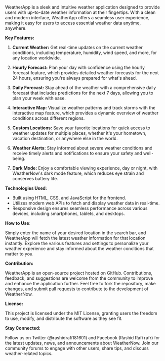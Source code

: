 WeatherApp is a sleek and intuitive weather application designed to provide users with up-to-date weather information at their fingertips. With a clean and modern interface, WeatherApp offers a seamless user experience, making it easy for users to access essential weather data anytime, anywhere.

**Key Features:**

1. **Current Weather:** Get real-time updates on the current weather conditions, including temperature, humidity, wind speed, and more, for any location worldwide.

2. **Hourly Forecast:** Plan your day with confidence using the hourly forecast feature, which provides detailed weather forecasts for the next 24 hours, ensuring you're always prepared for what's ahead.

3. **Daily Forecast:** Stay ahead of the weather with a comprehensive daily forecast that includes predictions for the next 7 days, allowing you to plan your week with ease.

4. **Interactive Map:** Visualize weather patterns and track storms with the interactive map feature, which provides a dynamic overview of weather conditions across different regions.

5. **Custom Locations:** Save your favorite locations for quick access to weather updates for multiple places, whether it's your hometown, vacation destination, or anywhere else in the world.

6. **Weather Alerts:** Stay informed about severe weather conditions and receive timely alerts and notifications to ensure your safety and well-being.

7. **Dark Mode:** Enjoy a comfortable viewing experience, day or night, with WeatherNow's dark mode feature, which reduces eye strain and conserves battery life.

**Technologies Used:**

- Built using HTML, CSS, and JavaScript for the frontend.
- Utilizes modern web APIs to fetch and display weather data in real-time.
- Responsive design ensures seamless performance across various devices, including smartphones, tablets, and desktops.

**How to Use:**

Simply enter the name of your desired location in the search bar, and WeatherApp will fetch the latest weather information for that location instantly. Explore the various features and settings to personalize your weather experience and stay informed about the weather conditions that matter to you.

**Contribution:**

WeatherApp is an open-source project hosted on GitHub. Contributions, feedback, and suggestions are welcome from the community to improve and enhance the application further. Feel free to fork the repository, make changes, and submit pull requests to contribute to the development of WeatherNow.

**License:**

This project is licensed under the MIT License, granting users the freedom to use, modify, and distribute the software as they see fit.

**Stay Connected:**

Follow us on Twitter (@rashidrafi181601) and Facebook (Rashid Rafi rafr) for the latest updates, news, and announcements about WeatherNow. Join our community forums to engage with other users, share tips, and discuss weather-related topics.
